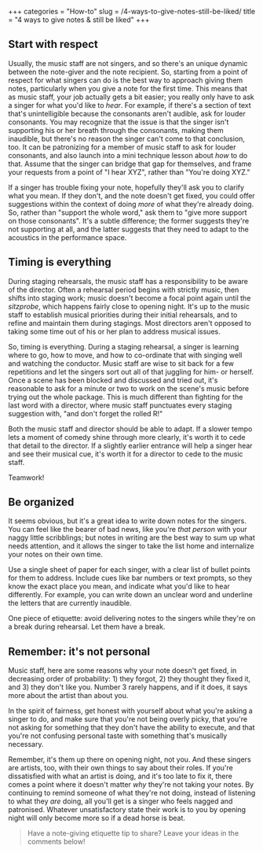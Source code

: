 +++
categories = "How-to"
slug = /4-ways-to-give-notes-still-be-liked/
title = "4 ways to give notes &amp; still be liked"
+++

## Start with respect

Usually, the music staff are not singers, and so there's an unique dynamic between the note-giver and the note recipient. So, starting from a point of respect for what singers can do is the best way to approach giving them notes, particularly when you give a note for the first time. This means that as music staff, your job actually gets a bit easier; you really only have to ask a singer for what you'd like to *hear*. For example, if there's a section of text that's unintelligible because the consonants aren't audible, ask for louder consonants. You may recognize that the issue is that the singer isn't supporting his or her breath through the consonants, making them inaudible, but there's no reason the singer can't come to that conclusion, too. It can be patronizing for a member of music staff to ask for louder consonants, and also launch into a mini technique lesson about *how* to do that. Assume that the singer can bridge that gap for themselves, and frame your requests from a point of "I hear XYZ", rather than "You're doing XYZ."

If a singer has trouble fixing your note, hopefully they'll ask you to clarify what you mean. If they don't, and the note doesn't get fixed, you could offer suggestions within the context of doing *more* of what they're already doing. So, rather than "support the whole word," ask them to "give more support on those consonants". It's a subtle difference; the former suggests they're not supporting at all, and the latter suggests that they need to adapt to the acoustics in the performance space.

## Timing is everything

During staging rehearsals, the music staff has a responsibility to be aware of the director. Often a rehearsal period begins with strictly music, then shifts into staging work; music doesn't become a focal point again until the *sitzprobe*, which happens fairly close to opening night. It's up to the music staff to establish musical priorities during their initial rehearsals, and to refine and maintain them during stagings. Most directors aren't opposed to taking some time out of his or her plan to address musical issues.

So, timing is everything. During a staging rehearsal, a singer is learning where to go, how to move, and how to co-ordinate that with singing well and watching the conductor. Music staff are wise to sit back for a few repetitions and let the singers sort out all of that juggling for him- or herself. Once a scene has been blocked and discussed and tried out, it's reasonable to ask for a minute or two to work on the scene's music before trying out the whole package. This is much different than fighting for the last word with a director, where music staff punctuates every staging suggestion with, "and don't forget the rolled R!" 

Both the music staff and director should be able to adapt. If a slower tempo lets a moment of comedy shine through more clearly, it's worth it to cede that detail to the director. If a slightly earlier entrance will help a singer hear and see their musical cue, it's worth it for a director to cede to the music staff. 

Teamwork!

## Be organized

It seems obvious, but it's a great idea to write down notes for the singers. You can feel like the bearer of bad news, like you're *that person* with your naggy little scribblings; but notes in writing are the best way to sum up what needs attention, and it allows the singer to take the list home and internalize your notes on their own time.

Use a single sheet of paper for each singer, with a clear list of bullet points for them to address. Include cues like bar numbers or text prompts, so they know the exact place you mean, and indicate what you'd like to hear differently. For example, you can write down an unclear word and underline the letters that are currently inaudible.

One piece of etiquette: avoid delivering notes to the singers while they're on a break during rehearsal. Let them have a break.

## Remember: it's not personal

Music staff, here are some reasons why your note doesn't get fixed, in decreasing order of probability: 1) they forgot, 2) they thought they fixed it, and 3) they don't like you. Number 3 rarely happens, and if it does, it says more about the artist than about you.

In the spirit of fairness, get honest with yourself about what you're asking a singer to do, and make sure that you're not being overly picky, that you're not asking for something that they don't have the ability to execute, and that you're not confusing personal taste with something that's musically necessary.

Remember, it's them up there on opening night, not you. And these singers are artists, too, with their own things to say about their roles. If you're dissatisfied with what an artist is doing, and it's too late to fix it, there comes a point where it doesn't matter *why* they're not taking your notes. By continuing to remind someone of what they're not doing, instead of listening to what they *are* doing, all you'll get is a singer who feels nagged and patronised. Whatever unsatisfactory state their work is to you by opening night will only become more so if a dead horse is beat.

>Have a note-giving etiquette tip to share? Leave your ideas in the comments below!
